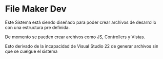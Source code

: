 # File Maker Dev

Este Sistema está siendo diseñado para poder crear archivos de desarrollo con una estructura pre definida. 

De momento se pueden crear archivos como JS, Controllers y Vistas.

Esto derivado de la incapacidad de Visual Studio 22 de generar archivos sin que se cuelgue el sistema
